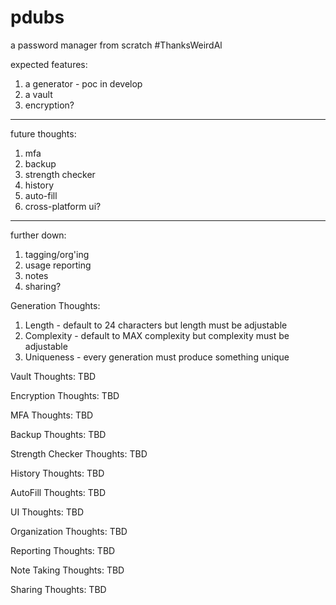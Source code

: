 # pdubs
a password manager from scratch #ThanksWeirdAl

expected features:
1. a generator - poc in develop
2. a vault
3. encryption?
-----
future thoughts:
1. mfa
2. backup
3. strength checker
4. history
5. auto-fill
6. cross-platform ui?
-----
further down:
1. tagging/org'ing
2. usage reporting
3. notes
4. sharing?

Generation Thoughts:
1. Length - default to 24 characters but length must be adjustable
2. Complexity - default to MAX complexity but complexity must be adjustable
3. Uniqueness - every generation must produce something unique

Vault Thoughts: TBD

Encryption Thoughts: TBD

MFA Thoughts: TBD

Backup Thoughts: TBD

Strength Checker Thoughts: TBD

History Thoughts: TBD

AutoFill Thoughts: TBD

UI Thoughts: TBD

Organization Thoughts: TBD

Reporting Thoughts: TBD

Note Taking Thoughts: TBD

Sharing Thoughts: TBD

